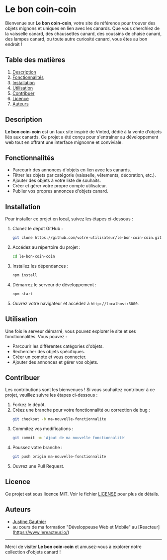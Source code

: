 # Le bon coin-coin

Bienvenue sur **Le bon coin-coin**, votre site de référence pour trouver des objets mignons et uniques en lien avec les canards. Que vous cherchiez de la vaisselle canard, des chaussettes canard, des coussins de chaise canard, des lampes canard, ou toute autre curiosité canard, vous êtes au bon endroit !

## Table des matières

1. [Description](#description)
2. [Fonctionnalités](#fonctionnalités)
3. [Installation](#installation)
4. [Utilisation](#utilisation)
5. [Contribuer](#contribuer)
6. [Licence](#licence)
7. [Auteurs](#auteurs)

## Description

**Le bon coin-coin** est un faux site inspiré de Vinted, dédié à la vente d'objets liés aux canards. Ce projet a été conçu pour s'entraîner au développement web tout en offrant une interface mignonne et conviviale.

## Fonctionnalités

- Parcourir des annonces d'objets en lien avec les canards.
- Filtrer les objets par catégorie (vaisselle, vêtements, décoration, etc.).
- Ajouter des objets à votre liste de souhaits.
- Créer et gérer votre propre compte utilisateur.
- Publier vos propres annonces d'objets canard.

## Installation

Pour installer ce projet en local, suivez les étapes ci-dessous :

1. Clonez le dépôt GitHub :
    ```bash
    git clone https://github.com/votre-utilisateur/le-bon-coin-coin.git
    ```

2. Accédez au répertoire du projet :
    ```bash
    cd le-bon-coin-coin
    ```

3. Installez les dépendances :
    ```bash
    npm install
    ```

4. Démarrez le serveur de développement :
    ```bash
    npm start
    ```

5. Ouvrez votre navigateur et accédez à `http://localhost:3000`.

## Utilisation

Une fois le serveur démarré, vous pouvez explorer le site et ses fonctionnalités. Vous pouvez :

- Parcourir les différentes catégories d'objets.
- Rechercher des objets spécifiques.
- Créer un compte et vous connecter.
- Ajouter des annonces et gérer vos objets.

## Contribuer

Les contributions sont les bienvenues ! Si vous souhaitez contribuer à ce projet, veuillez suivre les étapes ci-dessous :

1. Forkez le dépôt.
2. Créez une branche pour votre fonctionnalité ou correction de bug :
    ```bash
    git checkout -b ma-nouvelle-fonctionnalite
    ```
3. Commitez vos modifications :
    ```bash
    git commit -m 'Ajout de ma nouvelle fonctionnalité'
    ```
4. Poussez votre branche :
    ```bash
    git push origin ma-nouvelle-fonctionnalite
    ```
5. Ouvrez une Pull Request.

## Licence

Ce projet est sous licence MIT. Voir le fichier [LICENSE](LICENSE) pour plus de détails.

## Auteurs

- [Justine Gauthier](https://github.com/JustineGauthier)
- au cours de ma formation "Développeuse Web et Mobile" au [Reacteur] (https://www.lereacteur.io/)

---

Merci de visiter **Le bon coin-coin** et amusez-vous à explorer notre collection d'objets canard !

